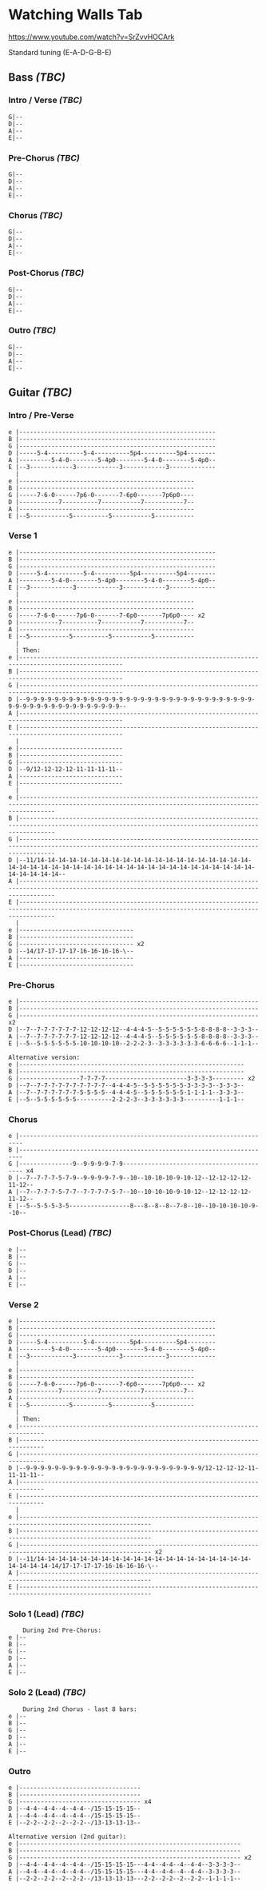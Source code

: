 # Watching Walls Tab

<https://www.youtube.com/watch?v=SrZvvHOCArk>

Standard tuning (E-A-D-G-B-E)

## Bass _(TBC)_

### Intro / Verse _(TBC)_

    G|--
    D|--
    A|--
    E|--

### Pre-Chorus _(TBC)_

    G|--
    D|--
    A|--
    E|--

### Chorus _(TBC)_

    G|--
    D|--
    A|--
    E|--

### Post-Chorus _(TBC)_

    G|--
    D|--
    A|--
    E|--

### Outro _(TBC)_

    G|--
    D|--
    A|--
    E|--

## Guitar _(TBC)_

### Intro / Pre-Verse

    e |-------------------------------------------------------
    B |-------------------------------------------------------
    G |-------------------------------------------------------
    D |-----5-4----------5-4----------5p4----------5p4--------
    A |---------5-4-0--------5-4p0--------5-4-0--------5-4p0--
    E |--3------------3------------3------------3-------------
      |
    e |-------------------------------------------------
    B |-------------------------------------------------
    G |-----7-6-0------7p6-0-------7-6p0-------7p6p0----
    D |-----------7----------7-----------7-----------7--
    A |-------------------------------------------------
    E |--5-----------5----------5-----------5-----------    

### Verse 1

    e |-------------------------------------------------------
    B |-------------------------------------------------------
    G |-------------------------------------------------------
    D |-----5-4----------5-4----------5p4----------5p4--------
    A |---------5-4-0--------5-4p0--------5-4-0--------5-4p0--
    E |--3------------3------------3------------3-------------
      |
    e |-------------------------------------------------
    B |-------------------------------------------------
    G |-----7-6-0------7p6-0-------7-6p0-------7p6p0---- x2
    D |-----------7----------7-----------7-----------7--
    A |-------------------------------------------------
    E |--5-----------5----------5-----------5-----------
      |
      | Then:
    e |---------------------------------------------------------------------------------------------------
    B |---------------------------------------------------------------------------------------------------
    G |---------------------------------------------------------------------------------------------------
    D |--9-9-9-9-9-9-9-9-9-9-9-9-9-9-9-9-9-9-9-9-9-9-9-9-9-9-9-9-9-9-9-9-9-9-9-9-9-9-9-9-9-9-9-9-9-9-9-9--
    A |---------------------------------------------------------------------------------------------------
    E |---------------------------------------------------------------------------------------------------
      |
    e |-----------------------------
    B |-----------------------------
    G |-----------------------------
    D |--9/12-12-12-12-11-11-11-11--
    A |-----------------------------
    E |-----------------------------
      |
    e |------------------------------------------------------------------------------------------------------------------------------------------------------
    B |------------------------------------------------------------------------------------------------------------------------------------------------------
    G |------------------------------------------------------------------------------------------------------------------------------------------------------
    D |--11/14-14-14-14-14-14-14-14-14-14-14-14-14-14-14-14-14-14-14-14-14-14-14-14-14-14-14-14-14-14-14-14-14-14-14-14-14-14-14-14-14-14-14-14-14-14-14-14--
    A |------------------------------------------------------------------------------------------------------------------------------------------------------
    E |------------------------------------------------------------------------------------------------------------------------------------------------------
      |
    e |--------------------------------
    B |--------------------------------
    G |-------------------------------- x2
    D |--14/17-17-17-17-16-16-16-16-\--
    A |--------------------------------
    E |--------------------------------

### Pre-Chorus

    e |-------------------------------------------------------------------
    B |-------------------------------------------------------------------
    G |------------------------------------------------------------------- x2
    D |--7--7-7-7-7-7-7-12-12-12-12--4-4-4-5--5-5-5-5-5-5-8-8-8-8--3-3-3--
    A |--7--7-7-7-7-7-7-12-12-12-12--4-4-4-5--5-5-5-5-5-5-8-8-8-8--3-3-3--
    E |--5--5-5-5-5-5-5-10-10-10-10--2-2-2-3--3-3-3-3-3-3-6-6-6-6--1-1-1--

    Alternative version:
    e |---------------------------------------------------------------
    B |---------------------------------------------------------------
    G |-----------------7-7-7-7-----------------------3-3-3-3--------- x2
    D |--7--7-7-7-7-7-7-7-7-7-7--4-4-4-5--5-5-5-5-5-5-3-3-3-3--3-3-3--
    A |--7--7-7-7-7-7-7-5-5-5-5--4-4-4-5--5-5-5-5-5-5-1-1-1-1--3-3-3--
    E |--5--5-5-5-5-5-5----------2-2-2-3--3-3-3-3-3-3----------1-1-1--

### Chorus

    e |-----------------------------------------------------------------------
    B |-----------------------------------------------------------------------
    G |---------------9--9-9-9-9-7-9------------------------------------------ x4
    D |--7--7-7-7-5-7-9--9-9-9-9-7-9--10--10-10-10-9-10-12--12-12-12-12-11-12--
    A |--7--7-7-7-5-7-7--7-7-7-7-5-7--10--10-10-10-9-10-12--12-12-12-12-11-12--
    E |--5--5-5-5-3-5-----------------8---8--8--8--7-8--10--10-10-10-10-9--10--

### Post-Chorus (Lead) _(TBC)_

    e |--
    B |--
    G |--
    D |--
    A |--
    E |--

### Verse 2

    e |-------------------------------------------------------
    B |-------------------------------------------------------
    G |-------------------------------------------------------
    D |-----5-4----------5-4----------5p4----------5p4--------
    A |---------5-4-0--------5-4p0--------5-4-0--------5-4p0--
    E |--3------------3------------3------------3-------------
      |
    e |-------------------------------------------------
    B |-------------------------------------------------
    G |-----7-6-0------7p6-0-------7-6p0-------7p6p0---- x2
    D |-----------7----------7-----------7-----------7--
    A |-------------------------------------------------
    E |--5-----------5----------5-----------5-----------
      |
      | Then:
    e |-----------------------------------------------------------------------------
    B |-----------------------------------------------------------------------------
    G |-----------------------------------------------------------------------------
    D |--9-9-9-9-9-9-9-9-9-9-9-9-9-9-9-9-9-9-9-9-9-9-9-9-9/12-12-12-12-11-11-11-11--
    A |-----------------------------------------------------------------------------
    E |-----------------------------------------------------------------------------
      |
    e |-----------------------------------------------------------------------------------------------------------
    B |-----------------------------------------------------------------------------------------------------------
    G |----------------------------------------------------------------------------------------------------------- x2
    D |--11/14-14-14-14-14-14-14-14-14-14-14-14-14-14-14-14-14-14-14-14-14-14-14-14-14/17-17-17-17-16-16-16-16-\--
    A |-----------------------------------------------------------------------------------------------------------
    E |-----------------------------------------------------------------------------------------------------------

### Solo 1 (Lead) _(TBC)_

        During 2nd Pre-Chorus:
    e |--
    B |--
    G |--
    D |--
    A |--
    E |--

### Solo 2 (Lead) _(TBC)_

        During 2nd Chorus - last 8 bars:
    e |--
    B |--
    G |--
    D |--
    A |--
    E |--

### Outro

    e |----------------------------------
    B |----------------------------------
    G |---------------------------------- x4
    D |--4-4--4-4--4--4-4--/15-15-15-15--
    A |--4-4--4-4--4--4-4--/15-15-15-15--
    E |--2-2--2-2--2--2-2--/13-13-13-13--

    Alternative version (2nd guitar):
    e |--------------------------------------------------------------
    B |--------------------------------------------------------------
    G |-------------------------------------------------------------- x2
    D |--4-4--4-4--4--4-4--/15-15-15-15---4-4--4-4--4--4-4--3-3-3-3--
    A |--4-4--4-4--4--4-4--/15-15-15-15---4-4--4-4--4--4-4--3-3-3-3--
    E |--2-2--2-2--2--2-2--/13-13-13-13---2-2--2-2--2--2-2--1-1-1-1--
